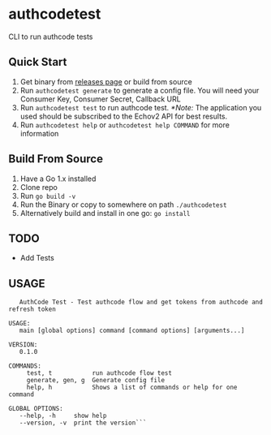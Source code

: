 # authcodetest
CLI to run authcode tests

## Quick Start
1. Get binary from [releases page](https://github.com/byu-oit/auth-code-test/releases) or build from source
2. Run `authcodetest generate` to generate a config file. You will need your Consumer Key, Consumer Secret, Callback URL
3. Run `authcodetest test` to run authcode test. _*Note:_ The application you used should be subscribed to the Echov2 API for best results.
4. Run `authcodetest help` or `authcodetest help COMMAND` for more information

## Build From Source
1. Have a Go 1.x installed
2. Clone repo
3. Run `go build -v`
4. Run the Binary or copy to somewhere on path `./authcodetest`
5. Alternatively build and install in one go: `go install`

## TODO
- Add Tests

## USAGE
```NAME:
   AuthCode Test - Test authcode flow and get tokens from authcode and refresh token

USAGE:
   main [global options] command [command options] [arguments...]

VERSION:
   0.1.0

COMMANDS:
     test, t           run authcode flow test
     generate, gen, g  Generate config file
     help, h           Shows a list of commands or help for one command

GLOBAL OPTIONS:
   --help, -h     show help
   --version, -v  print the version```
